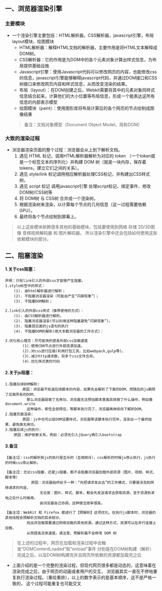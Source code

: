 ## 一、浏览器渲染引擎
### 主要模块
* 一个渲染引擎主要包括：HTML解析器，CSS解析器，javascript引擎，布局layout模块，绘图模块
	* HTML解析器：解释HTML文档的解析器，主要作用是将HTML文本解释成DOM树。
	* CSS解析器：它的作用是为DOM中的各个元素对象计算出样式信息，为布局提供基础设施
	* Javascript引擎：使用Javascript代码可以修改网页的内容，也能修改css的信息，javascript引擎能够解释javascript代码，并通过DOM接口和CSS树接口来修改网页内容和样式信息，从而改变渲染的结果。
	* 布局（layout）：在DOM创建之后，Webkit需要将其中的元素对象同样式信息结合起来，计算他们的大小位置等布局信息，形成一个能表达这所有信息的内部表示模型
	* 绘图模块（paint）：使用图形库将布局计算后的各个网页的节点绘制成图像结果
	>备注：文档对象模型（Document Object Model，简称DOM）
	
### 大致的渲染过程
* 浏览器渲染页面的整个过程：浏览器会从上到下解析文档。
	1. 遇见 HTML 标记，调用HTML解析器解析为对应的 token （一个token就是一个标签文本的序列化）并构建 DOM 树（就是一块内存，保存着tokens，建立它们之间的关系）。
    2. 遇见 style/link 标记调用相应解析器处理CSS标记，并构建出CSS样式树。
    3. 遇见 script 标记 调用javascript引擎 处理script标记、绑定事件、修改DOM树/CSS树等
    4. 将 DOM树 与 CSS树 合并成一个渲染树。
    5. 根据渲染树来渲染，以计算每个节点的几何信息（这一过程需要依赖GPU）。
    6. 最终将各个节点绘制到屏幕上。

>以上这些模块依赖很多其他的基础模块，包括要使用到网络 存储 2D/3D图像 音频视频解码器 和 图片解码器。
>所以渲染引擎中还会包括如何使用这些依赖模块的部分。

	
## 二、阻塞渲染		
#### 1.关于css阻塞： 
    声明：只有link引入的外部css才能够产生阻塞。
    1.style标签中的样式：
        (1). 由html解析器进行解析；
        (2). 不阻塞浏览器渲染（可能会产生“闪屏现象”）；
        (3). 不阻塞DOM解析；
        
    2.link引入的外部css样式（推荐使用的方式）：
        (1). 由CSS解析器进行解析。
        (2). 阻塞浏览器渲染(可以利用这种阻塞避免“闪屏现象”)。       
        (3). 阻塞其后面的js语句的执行
        (4). 不阻塞DOM的解析(绝大多数浏览器的工作方式)：
                     
    3.优化核心理念：尽可能快的提高外部css加载速度
        	(1).使用CDN节点进行外部资源加速。
    	    (2).对css进行压缩(利用打包工具，比如webpack,gulp等)。
    	    (3).减少http请求数，将多个css文件合并。
    	    (4).优化样式表的代码

#### 2.关于js阻塞：
    1.阻塞后续DOM解析:
        	原因：浏览器不知道后续脚本的内容，如果先去解析了下面的DOM，而随后的js删除了后面所有的DOM，
              那么浏览器就做了无用功，浏览器无法预估脚本里面具体做了什么操作，例如像document.write
              这种操作，索性全部停住，等脚本执行完了，浏览器再继续向下解析DOM。	
    2.阻塞页面渲染:
        	原因：js中也可以给DOM设置样式，浏览器等该脚本执行完毕，渲染出一个最终结果，避免做无用功。
    3.阻塞后续js的执行:
        原因：维护依赖关系，例如：必须先引入jQuery再引入bootstrap
        
#### 3.备注
    【备注1】：css的解析和js的执行是互斥的（互相排斥），css解析的时候js停止执行，js执行的时候css停止解析。
    
    【备注2】：无论css阻塞，还是js阻塞，都不会阻塞浏览器加载外部资源（图片、视频、样式、脚本等）
                原因：浏览器始终处于一种：“先把请求发出去”的工作模式，只要是涉及到网络请求的内容，
                    无论是：图片、样式、脚本，都会先发送请求去获取资源，至于资源到本地之后什么时候用，
                    由浏览器自己协调。这种做法效率很高。
                    
    【备注3】：WebKit 和 Firefox 都进行了【预解析】这项优化。在执行js脚本时，浏览器的其他线程会预解析文档的其余部分，
              找出并加载需要通过网络加载的其他资源。通过这种方式，资源可以在并行连接上加载，
              从而提高总体速度。请注意，预解析器不会修改 DOM 树


>在上述的过程中，网页在加载和渲染过程中会触发“DOMContentLoaded”和“onload”事件
>分别是在DOM树构建（解析）完成之后，以及DOM树构建完并且网页所依赖的资源都加载完之后

* 上面介绍的是一个完整的渲染过程，但现代网页很多都是动态的，这意味着在渲染完成之后，由于网页的动画或者用户的交互，
	浏览器其实一直在不停地重复执行渲染过程。（重绘重排），以上的数字表示的是基本顺序，这不是严格一致的，
	这个过程可能重复也可能交叉

